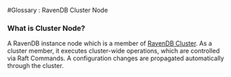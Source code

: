 ﻿#Glossary : RavenDB Cluster Node

### What is Cluster Node?
A RavenDB instance node which is a member of [RavenDB Cluster](./ravendb-cluster). As a cluster member, 
it executes cluster-wide operations, which are controlled via Raft Commands.
A configuration changes are propagated automatically through the cluster.
